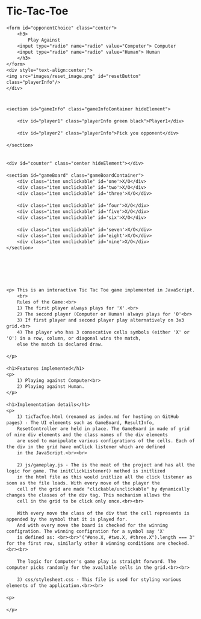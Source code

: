 <html lang="en" >

<head>
    <meta charset="UTF-8">
    <title>TicTacToe</title>
    <link rel="stylesheet" href="css/stylesheet.css">

</head>

<body>

<h1 class="center">
    Tic-Tac-Toe
</h1>

    <form id="opponentChoice" class="center">
        <h3>
            Play Against
        <input type="radio" name="radio" value="Computer"> Computer
        <input type="radio" name="radio" value="Human"> Human
        </h3>
    </form>
    <div style="text-align:center;">
    <img src="images/reset_image.png" id="resetButton" class="playerInfo"/>
    </div>

<h1>
    <div id="gameResult" class="center"></div>
</h1>

<div class="mainContainer">

    <section id="gameInfo" class="gameInfoContainer hideElement">

        <div id="player1" class="playerInfo green black">Player1</div>

        <div id="player2" class="playerInfo">Pick you opponent</div>

    </section>


    <div id="counter" class="center hideElement"></div>

    <section id="gameBoard" class="gameBoardContainer">
        <div class="item unclickable" id='one'>X/O</div>
        <div class="item unclickable" id='two'>X/O</div>
        <div class="item unclickable" id='three'>X/O</div>

        <div class="item unclickable" id='four'>X/O</div>
        <div class="item unclickable" id='five'>X/O</div>
        <div class="item unclickable" id='six'>X/O</div>

        <div class="item unclickable" id='seven'>X/O</div>
        <div class="item unclickable" id='eight'>X/O</div>
        <div class="item unclickable" id='nine'>X/O</div>
    </section>


</div>

<div>
    <br>
    <br>
    <br>
    <br>


    <p> This is an interactive Tic Tac Toe game implemented in JavaScript.
        <br>
        Rules of the Game:<br>
        1) The first player always plays for 'X'.<br>
        2) The second player (Computer or Human) always plays for 'O'<br>
        3) If first player and second player play alternatively on 3x3 grid.<br>
        4) The player who has 3 consecative cells symbols (either 'X' or 'O') in a row, column, or diagonal wins the match,
        else the match is declared draw.

    </p>

    <h1>Features implemented</h1>
    <p>
        1) Playing against Computer<br>
        2) Playing against Human.
    </p>

    <h1>Implementation details</h1>
    <p>
        1) ticTacToe.html (renamed as index.md for hosting on GitHub pages) - The UI elements such as GameBoard, ResultInfo,
        ResetController are held in place. The GameBoard in made of grid of nine div elements and the class names of the div elements
        are used to manipulate various configrations of the cells. Each of the div in the grid have onClick listener which are defined
        in the JavaScript.<br><br>

        2) js/gameplay.js - The is the meat of the project and has all the logic for game. The initClickListener() method is initlized
        in the html file as this would initlize all the click listener as soon as the file loads. With every move of the player the
        cell of the grid are made "clickable/unclickable" by dynamically changes the classes of the div tag. This mechanism allows the
        cell in the grid to be click only once.<br><br>

        With every move the class of the div that the cell represents is appended by the symbol that it is played for.
        And with every move the board is checked for the winning configration. The winning configration for a symbol say 'X'
        is defined as: <br><br>"("#one.X, #two.X, #three.X").length === 3" for the first row, similarly other 8 winning conditions are checked.<br><br>

        The logic for Computer's game play is straight forward. The computer picks randomly for the available cells in the grid.<br><br>

        3) css/stylesheet.css - This file is used for styling various elements of the application.<br><br>

    <p>

    </p>

</div>

<script src='https://cdnjs.cloudflare.com/ajax/libs/jquery/3.2.1/jquery.min.js'></script>


<script  src="js/gameplay.js"></script>
<script>
    initClickListners(event)
</script>


</body>

</html>
